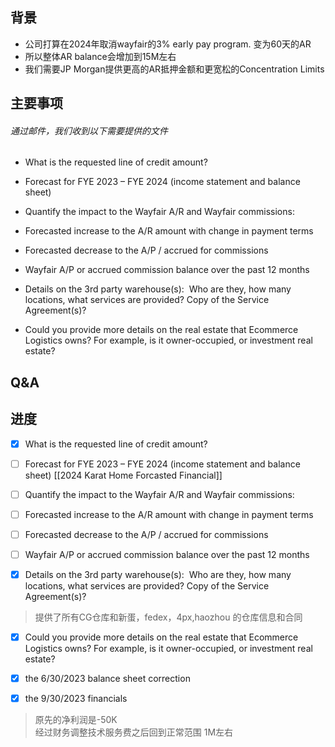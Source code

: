 

## 背景

- 公司打算在2024年取消wayfair的3% early pay program. 变为60天的AR
- 所以整体AR balance会增加到15M左右
- 我们需要JP Morgan提供更高的AR抵押金额和更宽松的Concentration Limits 
## 主要事项

###### 通过邮件，我们收到以下需要提供的文件

- What is the requested line of credit amount?

- Forecast for FYE 2023 – FYE 2024 (income statement and balance sheet)
- Quantify the impact to the Wayfair A/R and Wayfair commissions: 

- Forecasted increase to the A/R amount with change in payment terms 
- Forecasted decrease to the A/P / accrued for commissions

- Wayfair A/P or accrued commission balance over the past 12 months
- Details on the 3rd party warehouse(s):  Who are they, how many locations, what services are provided? Copy of the Service Agreement(s)?
- Could you provide more details on the real estate that Ecommerce Logistics owns? For example, is it owner-occupied, or investment real estate?

## Q&A
## 进度


- [x]  What is the requested line of credit amount?

- [ ]  Forecast for FYE 2023 – FYE 2024 (income statement and balance sheet)  [[2024 Karat Home Forcasted Financial]]
- [ ]  Quantify the impact to the Wayfair A/R and Wayfair commissions: 

- [ ]  Forecasted increase to the A/R amount with change in payment terms 
- [ ]  Forecasted decrease to the A/P / accrued for commissions

- [ ]  Wayfair A/P or accrued commission balance over the past 12 months

- [x]  Details on the 3rd party warehouse(s):  Who are they, how many locations, what services are provided? Copy of the Service Agreement(s)? 

> 提供了所有CG仓库和新蛋，fedex，4px,haozhou 的仓库信息和合同

- [x]   Could you provide more details on the real estate that Ecommerce Logistics owns? For example, is it owner-occupied, or investment real estate?

- [x] the 6/30/2023 balance sheet correction

- [x] the 9/30/2023 financials

> 原先的净利润是-50K   
> 经过财务调整技术服务费之后回到正常范围 1M左右



























